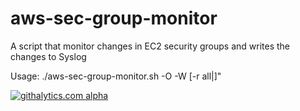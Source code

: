 aws-sec-group-monitor
=====================

A script that monitor changes in EC2 security groups and writes the changes to Syslog

Usage: ./aws-sec-group-monitor.sh -O <aim-key> -W <aws-secret> [-r all|<region-url>]"

[![githalytics.com alpha](https://cruel-carlota.pagodabox.com/5fa11eba702a2e2f756f30239b697b3a "githalytics.com")](http://githalytics.com/emind-systems/aws-sec-group-monitor)


